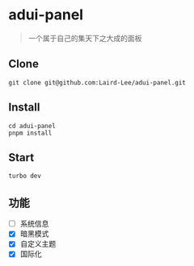 # adui-panel

> 一个属于自己的集天下之大成的面板

## Clone

```shell
git clone git@github.com:Laird-Lee/adui-panel.git
```

## Install

```shell
cd adui-panel
pnpm install
```

## Start

```shell
turbo dev
```

## 功能

- [ ] 系统信息
- [x] 暗黑模式
- [x] 自定义主题
- [x] 国际化
